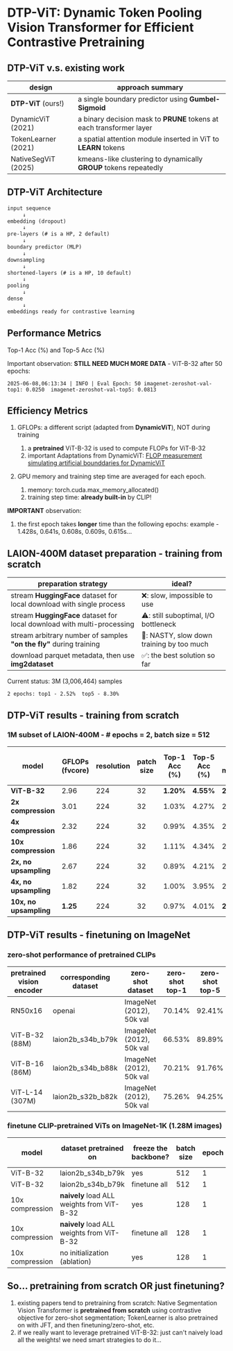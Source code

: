 # DTP-ViT: Dynamic Token Pooling Vision Transformer for Efficient Contrastive Pretraining

## DTP-ViT v.s. existing work

| design | approach summary |
| ------ | -------------------------- |
| **DTP-ViT** (ours!) | a single boundary predictor using **Gumbel-Sigmoid** |
| DynamicViT (2021) | a binary decision mask to **PRUNE** tokens at each transformer layer |
| TokenLearner (2021) | a spatial attention module inserted in ViT to **LEARN** tokens |  
| NativeSegViT (2025) | kmeans-like clustering to dynamically **GROUP** tokens repeatedly |

## DTP-ViT Architecture

```txt
input sequence
     ↓
embedding (dropout)
     ↓
pre-layers (# is a HP, 2 default)
     ↓
boundary predictor (MLP)
     ↓
downsampling 
     ↓
shortened-layers (# is a HP, 10 default)
     ↓
pooling
     ↓
dense
     ↓
embeddings ready for contrastive learning
```

## Performance Metrics

Top-1 Acc (%) and Top-5 Acc (%)

Important observation: **STILL NEED MUCH MORE DATA** - ViT-B-32 after 50 epochs:
```
2025-06-08,06:13:34 | INFO | Eval Epoch: 50 imagenet-zeroshot-val-top1: 0.0250	imagenet-zeroshot-val-top5: 0.0813
```

## Efficiency Metrics

1. GFLOPs: a different script (adapted from **DynamicViT**), NOT during training
     1. a **pretrained** ViT-B-32 is used to compute FLOPs for ViT-B-32
     2. important Adaptations from DynamicViT:
          [FLOP measurement](https://github.com/raoyongming/DynamicViT/blob/master/calc_flops.py)
          [simulating artificial bounddaries for DynamicViT](https://github.com/raoyongming/DynamicViT/blob/master/models/dylvvit.py)

2. GPU memory and training step time are averaged for each epoch.
     1. memory: torch.cuda.max_memory_allocated()
     2. training step time: **already built-in** by CLIP!

**IMPORTANT** observation:
1. the first epoch takes **longer** time than the following epochs: example - 1.428s, 0.641s, 0.608s, 0.609s, 0.615s...

## LAION-400M dataset preparation - training from scratch

| preparation strategy | ideal? |
| -------- | ------ |
| stream **HuggingFace** dataset for local download with single process | ❌: slow, impossible to use |
| stream **HuggingFace** dataset for local download with multi-processing | ⚠️: still suboptimal, I/O bottleneck |
| stream arbitrary number of samples **"on the fly"** during training | 🤡: NASTY, slow down training by too much |
| download parquet metadata, then use **img2dataset** | ✅: the best solution so far |

Current status: 3M (3,006,464) samples

```
2 epochs: top1 - 2.52%	top5 - 8.30%
```


## DTP-ViT results - training from scratch

### 1M subset of LAION-400M - # epochs = 2, batch size = 512

| model | GFLOPs (fvcore) | resolution | patch size | Top-1 Acc (%) | Top-5 Acc (%) | avg GPU memory (GB) | avg training step time (s) |
| ------- | ----- | --------------- | ---------- | ---------- | ---------------- | ------------- | ---------- |
| **ViT-B-32** | 2.96 | 224 | 32 | **1.20%** | **4.55%** | **20.1** | 0.837 |
| **2x compression** | 3.01 | 224 | 32 | 1.03% | 4.27% | 22.0 | 0.699 |
| **4x compression** | 2.32 | 224 | 32 | 0.99% | 4.35% | 21.8 | 0.709 |
| **10x compression** | 1.86 | 224 | 32 | 1.11% | 4.34% | 21.9 | **0.696** |
| **2x, no upsampling** | 2.67 | 224 | 32 | 0.89% | 4.21% | 20.4 | 0.790 |
| **4x, no upsampling** | 1.82 | 224 | 32 | 1.00% | 3.95% | 20.4 | 0.788 |
| **10x, no upsampling** | **1.25** | 224 | 32 | 0.97% | 4.01% | **20.2** | 0.798 |

## DTP-ViT results - finetuning on ImageNet

### zero-shot performance of pretrained CLIPs

| pretrained vision encoder | corresponding dataset | zero-shot dataset | zero-shot top-1 | zero-shot top-5 |
| ------------------------- | --------------------- | ----------------- | --------------- | --------------- |
| RN50x16 | openai | ImageNet (2012), 50k val | 70.14% | 92.41% |
| ViT-B-32 (88M) | laion2b_s34b_b79k | ImageNet (2012), 50k val | 66.53% | 89.89% |
| ViT-B-16 (86M) | laion2b_s34b_b88k | ImageNet (2012), 50k val | 70.21% | 91.76% |
| ViT-L-14 (307M) | laion2b_s32b_b82k | ImageNet (2012), 50k val | 75.26% | 94.25% |


### finetune CLIP-pretrained ViTs on ImageNet-1K (1.28M images)

| model | dataset pretrained on | freeze the backbone? | batch size | epoch | zero-shot (as reference) | classification accuracy |
| ----- | --------------------- | -------------------- | ---------- | ----- | ------------------------ | ------------ |
| ViT-B-32 | laion2b_s34b_b79k | yes | 512 | 1 | 66.53% | 👍🏻**67.73%** | 
| ViT-B-32 | laion2b_s34b_b79k | finetune all | 512 | 1 | 66.53% | 👎🏻50.02% |
| 10x compression | **naively** load ALL weights from ViT-B-32 | yes | 128 | 1 | 66.53% | 🤡1.46% |
| 10x compression | **naively** load ALL weights from ViT-B-32 | finetune all | 128 | 1 | 66.53% | 💀16.24% |
| 10x compression | no initialization (ablation) | yes | 128 | 1 | 66.53% | 💀9.66% |

## So... pretraining from scratch OR just finetuning?

1. existing papers tend to pretraining from scratch: Native Segmentation Vision Transformer is **pretrained from scratch** using contrastive objective for zero-shot segmentation; TokenLearner is also pretrained on with JFT, and then finetuning/zero-shot, etc.
2. if we really want to leverage pretrained ViT-B-32: just can't naively load all the weights! we need smart strategies to do it...
